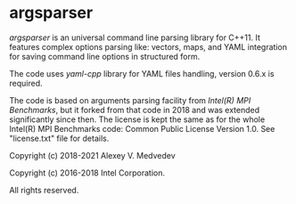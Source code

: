 # argsparser

*argsparser* is an universal command line parsing library for C++11. It features complex options parsing like: vectors, maps, and YAML integration for saving command line options in structured form.

The code uses *yaml-cpp* library for YAML files handling, version 0.6.x is required.

The code is based on arguments parsing facility from *Intel(R) MPI Benchmarks*, but it forked from that code
in 2018 and was extended significantly since then. The license is kept the same as for the whole Intel(R) MPI Benchmarks code: Common Public License Version 1.0. See "license.txt" file for details.

Copyright (c) 2018-2021 Alexey V. Medvedev

Copyright (c) 2016-2018 Intel Corporation.

All rights reserved. 
